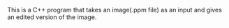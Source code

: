 This is a C++ program that takes an image(.ppm file) as an input and gives an edited version of the image.
